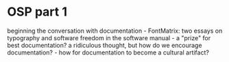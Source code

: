 # OSP part 1 #

beginning the conversation with documentation
	- FontMatrix: two essays on typography and software freedom in the software manual
	- a "prize" for best documentation? a ridiculous thought, but how do we encourage documentation?
	- how for documentation to become a cultural artifact?
